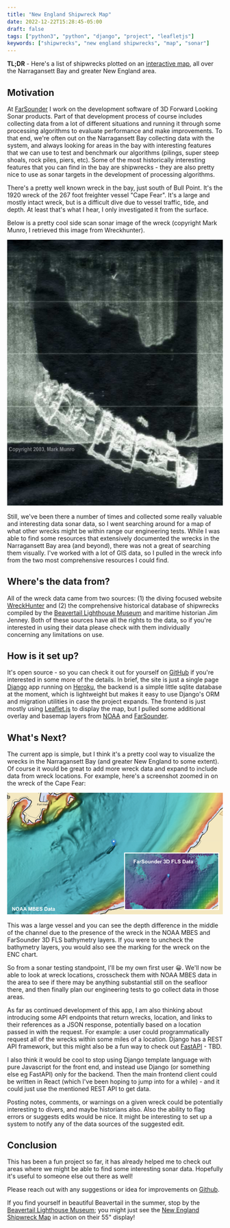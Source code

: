 ```yaml
---
title: "New England Shipwreck Map"
date: 2022-12-22T15:28:45-05:00
draft: false
tags: ["python3", "python", "django", "project", "leafletjs"]
keywords: ["shipwrecks", "new england shipwrecks", "map", "sonar"]
---
```

**TL;DR** - Here's a list of shipwrecks plotted on an [interactive map](https://www.neshipwrecksmap.com), all over the Narragansett Bay and greater New England area.

## Motivation
At [FarSounder](https://www.farsounder.com) I work on the development software of 3D Forward Looking Sonar products. Part of that development process of course includes collecting data from a lot of different situations and running it through some processing algorithms to evaluate performance and make improvements. To that end, we're often out on the Narragansett Bay collecting data with the system, and always looking for areas in the bay with interesting features that we can use to test and benchmark our algorithms (pilings, super steep shoals, rock piles, piers, etc).
Some of the most historically interesting features that you can find in the bay are shipwrecks - they are also pretty nice to use as sonar targets in the development of processing algorithms.

There's a pretty well known wreck in the bay, just south of Bull Point. It's the 1920 wreck of the 267 foot freighter vessel "Cape Fear". It's a large and mostly intact wreck, but is a difficult dive due to vessel traffic, tide, and depth. At least that's what I hear, I only investigated it from the surface.

Below is a pretty cool side scan sonar image of the wreck (copyright Mark Munro, I retrieved this image from Wreckhunter).

![Sidescan sonar image of the wreck of the Cape Fear](/wreck_app/capefear_ss_mark_munro.jpg)

Still, we've been there a number of times and collected some really valuable and interesting data sonar data, so I went searching around for a map of what other wrecks might be within range our engineering tests. While I was able to find some resources that extensively documented the wrecks in the Narragansett Bay area (and beyond), there was not a great of searching them visually. I've worked with a lot of GIS data, so I pulled in the wreck info from the two most comprehensive resources I could find.

## Where's the data from?
All of the wreck data came from two sources: (1) the diving focused website [WreckHunter](https://www.wreckhunter.net) and (2) the comprehensive historical database of shipwrecks compiled by the [Beavertail Lighthouse Museum](https://www.beavertaillight.org/) and maritime historian Jim Jenney. Both of these sources have all the rights to the data, so if you're interested in using their data please check with them individually concerning any limitations on use.

## How is it set up?
It's open source - so you can check it out for yourself on [GitHub](https://github.com/heathhenley/Shipwrecks) if you're interested in some more of the details. In brief, the site is just a single page [Django](https://www.djangoproject.com/) app running on [Heroku](https://www.heroku.com/), the backend is a simple little sqlite database at the moment, which is lightweight but makes it easy to use Django's ORM and migration utilities in case the project expands. The frontend is just mostly using [Leaflet.js](https://leafletjs.com/) to display the map, but I pulled some additional overlay and basemap layers from [NOAA](https://www.ncei.noaa.gov/maps/bathymetry/) and [FarSounder](https://www.farsounder.com/blog/expedition-sourced-data-collection-program-progress-update).

## What's Next?
The current app is simple, but I think it's a pretty cool way to visualize the wrecks in the Narragansett Bay (and greater New England to some extent). Of course it would be great to add more wreck data and expand to include data from wreck locations. For example, here's a screenshot zoomed in on the wreck of the Cape Fear: 

![Zoomed in on bathymetric layers new Cape Fear](/wreck_app/cape_fear_bathy_both.png)

This was a large vessel and you can see the depth difference in the middle of the channel due to the presence of the wreck in the NOAA MBES and FarSounder 3D FLS bathymetry layers. If you were to uncheck the bathymetry layers, you would also see the marking for the wreck on the ENC chart.

So from a sonar testing standpoint, I'll be my own first user 😀. We'll now be able to look at wreck locations, crosscheck them with NOAA MBES data in the area to see if there may be anything substantial still on the seafloor there, and then finally plan our engineering tests to go collect data in those areas.

As far as continued development of this app, I am also thinking about introducing some API endpoints that return wrecks, location, and links to their references as a JSON response, potentially based on a location passed in with the request. For example: a user could programmatically request all of the wrecks within some miles of a location. Django has a REST API framework, but this might also be a fun way to check out [FastAPI](https://fastapi.tiangolo.com/) - TBD.

I also think it would be cool to stop using Django template language with pure Javascript for the front end, and instead use Django (or something else eg FastAPI) only for the backend. Then the main frontend client could be written in React (which I've been hoping to jump into for a while) - and it could just use the mentioned REST API to get data.

Posting notes, comments, or warnings on a given wreck could be potentially interesting to divers, and maybe historians also. Also the ability to flag errors or suggests edits would be nice. It might be interesting to set up a system to notify any of the data sources of the suggested edit.

## Conclusion
This has been a fun project so far, it has already helped me to check out areas where we might be able to find some interesting sonar data. Hopefully it's useful to someone else out there as well!

Please reach out with any suggestions or idea for improvements on [Github](https://github.com/heathhenley/Shipwrecks).

If you find yourself in beautiful Beavertail in the summer, stop by the [Beavertail Lighthouse Museum](https://beavertaillight.org/); you might just see the [New England Shipwreck Map](https://www.neshipwrecksmap.com) in action on their 55" display!